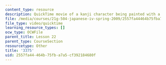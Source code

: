 ```yaml
---
content_type: resource
description: QuickTime movie of a kanji character being painted with a brush.
file: /media/courses/21g-504-japanese-iv-spring-2009/2557fa44464b75fba7a5cf392184680f_3375.mov
file_type: video/quicktime
learning_resource_types: []
ocw_type: OCWFile
parent_title: Lesson 22
parent_type: CourseSection
resourcetype: Other
title: '3375'
uid: 2557fa44-464b-75fb-a7a5-cf392184680f
---
```

